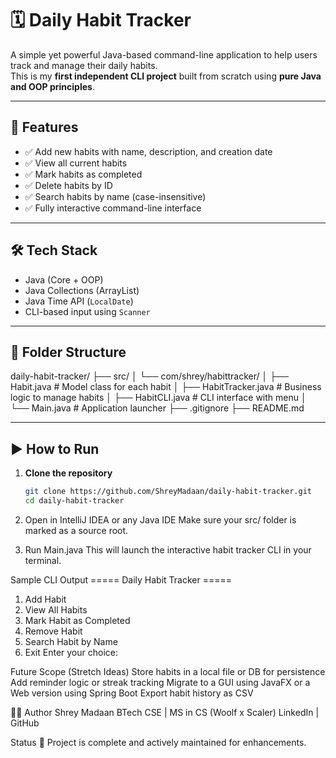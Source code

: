 # 🗓️ Daily Habit Tracker

A simple yet powerful Java-based command-line application to help users track and manage their daily habits.  
This is my **first independent CLI project** built from scratch using **pure Java and OOP principles**.

---

## 🚀 Features

- ✅ Add new habits with name, description, and creation date
- ✅ View all current habits
- ✅ Mark habits as completed
- ✅ Delete habits by ID
- ✅ Search habits by name (case-insensitive)
- ✅ Fully interactive command-line interface

---

## 🛠️ Tech Stack

- Java (Core + OOP)
- Java Collections (ArrayList)
- Java Time API (`LocalDate`)
- CLI-based input using `Scanner`

---

## 📂 Folder Structure

daily-habit-tracker/
├── src/
│ └── com/shrey/habittracker/
│ ├── Habit.java # Model class for each habit
│ ├── HabitTracker.java # Business logic to manage habits
│ ├── HabitCLI.java # CLI interface with menu
│ └── Main.java # Application launcher
├── .gitignore
├── README.md


---

## ▶️ How to Run

1. **Clone the repository**
   ```bash
   git clone https://github.com/ShreyMadaan/daily-habit-tracker.git
   cd daily-habit-tracker
2. Open in IntelliJ IDEA or any Java IDE
   Make sure your src/ folder is marked as a source root.

3. Run Main.java
   This will launch the interactive habit tracker CLI in your terminal.



Sample CLI Output
===== Daily Habit Tracker =====
1. Add Habit
2. View All Habits
3. Mark Habit as Completed
4. Remove Habit
5. Search Habit by Name
6. Exit
Enter your choice:



Future Scope (Stretch Ideas)
Store habits in a local file or DB for persistence
Add reminder logic or streak tracking
Migrate to a GUI using JavaFX or a Web version using Spring Boot
Export habit history as CSV


👨‍💻 Author
Shrey Madaan
BTech CSE | MS in CS (Woolf x Scaler)
LinkedIn | GitHub


Status
🎉 Project is complete and actively maintained for enhancements.

